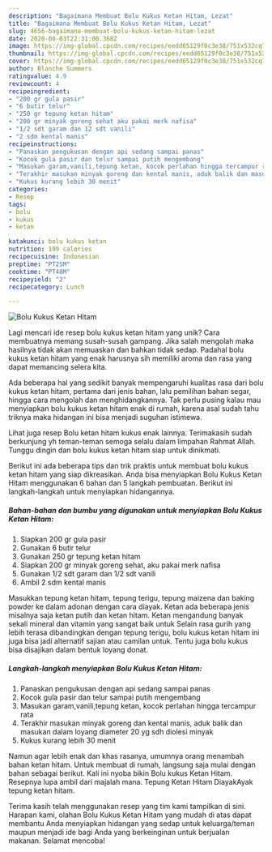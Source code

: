 ```yaml
---
description: "Bagaimana Membuat Bolu Kukus Ketan Hitam, Lezat"
title: "Bagaimana Membuat Bolu Kukus Ketan Hitam, Lezat"
slug: 4656-bagaimana-membuat-bolu-kukus-ketan-hitam-lezat
date: 2020-08-03T22:31:00.368Z
image: https://img-global.cpcdn.com/recipes/eedd65129f0c3e38/751x532cq70/bolu-kukus-ketan-hitam-foto-resep-utama.jpg
thumbnail: https://img-global.cpcdn.com/recipes/eedd65129f0c3e38/751x532cq70/bolu-kukus-ketan-hitam-foto-resep-utama.jpg
cover: https://img-global.cpcdn.com/recipes/eedd65129f0c3e38/751x532cq70/bolu-kukus-ketan-hitam-foto-resep-utama.jpg
author: Blanche Summers
ratingvalue: 4.9
reviewcount: 4
recipeingredient:
- "200 gr gula pasir"
- "6 butir telur"
- "250 gr tepung ketan hitam"
- "200 gr minyak goreng sehat aku pakai merk nafisa"
- "1/2 sdt garam dan 12 sdt vanili"
- "2 sdm kental manis"
recipeinstructions:
- "Panaskan pengukusan dengan api sedang sampai panas"
- "Kocok gula pasir dan telur sampai putih mengembang"
- "Masukan garam,vanili,tepung ketan, kocok perlahan hingga tercampur rata"
- "Terakhir masukan minyak goreng dan kental manis, aduk balik dan masukan dalam loyang diameter 20 yg sdh diolesi minyak"
- "Kukus kurang lebih 30 menit"
categories:
- Resep
tags:
- bolu
- kukus
- ketan

katakunci: bolu kukus ketan 
nutrition: 199 calories
recipecuisine: Indonesian
preptime: "PT25M"
cooktime: "PT48M"
recipeyield: "2"
recipecategory: Lunch

---
```



![Bolu Kukus Ketan Hitam](https://img-global.cpcdn.com/recipes/eedd65129f0c3e38/751x532cq70/bolu-kukus-ketan-hitam-foto-resep-utama.jpg)

Lagi mencari ide resep bolu kukus ketan hitam yang unik? Cara membuatnya memang susah-susah gampang. Jika salah mengolah maka hasilnya tidak akan memuaskan dan bahkan tidak sedap. Padahal bolu kukus ketan hitam yang enak harusnya sih memiliki aroma dan rasa yang dapat memancing selera kita.

Ada beberapa hal yang sedikit banyak mempengaruhi kualitas rasa dari bolu kukus ketan hitam, pertama dari jenis bahan, lalu pemilihan bahan segar, hingga cara mengolah dan menghidangkannya. Tak perlu pusing kalau mau menyiapkan bolu kukus ketan hitam enak di rumah, karena asal sudah tahu triknya maka hidangan ini bisa menjadi suguhan istimewa.

Lihat juga resep Bolu ketan hitam kukus enak lainnya. Terimakasih sudah berkunjung yh teman-teman semoga selalu dalam limpahan Rahmat Allah. Tunggu dingin dan bolu kukus ketan hitam siap untuk dinikmati.


Berikut ini ada beberapa tips dan trik praktis untuk membuat bolu kukus ketan hitam yang siap dikreasikan. Anda bisa menyiapkan Bolu Kukus Ketan Hitam menggunakan 6 bahan dan 5 langkah pembuatan. Berikut ini langkah-langkah untuk menyiapkan hidangannya.

<!--inarticleads1-->

##### Bahan-bahan dan bumbu yang digunakan untuk menyiapkan Bolu Kukus Ketan Hitam:

1. Siapkan 200 gr gula pasir
1. Gunakan 6 butir telur
1. Gunakan 250 gr tepung ketan hitam
1. Siapkan 200 gr minyak goreng sehat, aku pakai merk nafisa
1. Gunakan 1/2 sdt garam dan 1/2 sdt vanili
1. Ambil 2 sdm kental manis


Masukkan tepung ketan hitam, tepung terigu, tepung maizena dan baking powder ke dalam adonan dengan cara diayak. Ketan ada beberapa jenis misalnya saja ketan putih dan ketan hitam. Ketan mengandung banyak sekali mineral dan vitamin yang sangat baik untuk Selain rasa gurih yang lebih terasa dibandingkan dengan tepung terigu, bolu kukus ketan hitam ini juga bisa jadi alternatif sajian atau camilan untuk. Tentu juga bolu kukus bisa disajikan dalam bentuk loyang donat. 

<!--inarticleads2-->

##### Langkah-langkah menyiapkan Bolu Kukus Ketan Hitam:

1. Panaskan pengukusan dengan api sedang sampai panas
1. Kocok gula pasir dan telur sampai putih mengembang
1. Masukan garam,vanili,tepung ketan, kocok perlahan hingga tercampur rata
1. Terakhir masukan minyak goreng dan kental manis, aduk balik dan masukan dalam loyang diameter 20 yg sdh diolesi minyak
1. Kukus kurang lebih 30 menit


Namun agar lebih enak dan khas rasanya, umumnya orang menambah bahan ketan hitam. Untuk membuat di rumah, langsung saja mulai dengan bahan sebagai berikut. Kali ini nyoba bikin Bolu kukus Ketan Hitam. Resepnya lupa ambil dari majalah mana. Tepung Ketan Hitam DiayakAyak tepung ketan hitam. 

Terima kasih telah menggunakan resep yang tim kami tampilkan di sini. Harapan kami, olahan Bolu Kukus Ketan Hitam yang mudah di atas dapat membantu Anda menyiapkan hidangan yang sedap untuk keluarga/teman maupun menjadi ide bagi Anda yang berkeinginan untuk berjualan makanan. Selamat mencoba!
